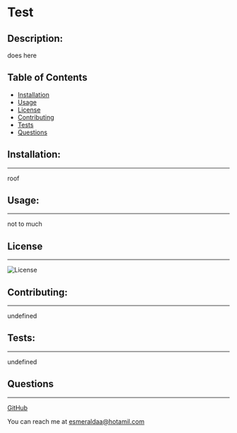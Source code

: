  # Test

## Description:

does here

## Table of Contents

* [Installation](#installation)
* [Usage](#usage)
* [License](#license)
* [Contributing](#contributing)
* [Tests](#tests)
* [Questions](#questions)

## Installation:
---
roof

## Usage:
---
not to much

## License
---

![License](https://img.shields.io/badge/License-GitHub-brightgreen.svg?style=plastic&logo=appveyor)

## Contributing:
---
undefined

## Tests:
---
undefined

## Questions
---
[GitHub](https://github.com/Esmy101)

You can reach me at esmeraldaa@hotamil.com